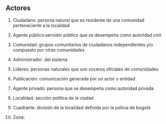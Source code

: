 Actores
-----------

1. Ciudadano: persona natural que es residente de una comunidad perteneciente a la localidad

2. Agente público:servidor público que se desempeña como autoridad civil

3. Comunidad: grupos comunitarios de ciudadanos independientes y/o compuesto por otras comunidades

4. Administrador: del sistema

5. Líderes: personas naturales que son voceros oficiales de comunidades

6. Publicación: comunicación generada por un actor o entidad

7. Agente privado: persona que se desempeña como autoridad privada

8. Localidad: sección política de la ciudad

9. Cuadrante: división de la localidad definida por la policia de bogotá

10. Zona: